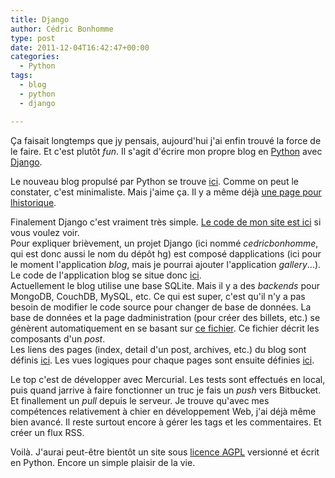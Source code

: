 ```yaml
---
title: Django
author: Cédric Bonhomme
type: post
date: 2011-12-04T16:42:47+00:00
categories:
  - Python
tags:
  - blog
  - python
  - django

---
```

Ça faisait longtemps que jy pensais, aujourd'hui j'ai enfin trouvé la force de le faire. Et c'est plutôt _fun_. Il s'agit d'écrire mon propre blog en [Python][1] avec [Django][2].

Le nouveau blog propulsé par Python se trouve [ici][3]. Comme on peut le constater, c'est minimaliste. Mais j'aime ça. Il y a même déjà [une page pour lhistorique][4].

Finalement Django c'est vraiment très simple. [Le code de mon site est ici][5] si vous voulez voir.  
Pour expliquer brièvement, un projet Django (ici nommé _cedricbonhomme_, qui est donc aussi le nom du dépôt hg) est composé dapplications (ici pour le moment l'application _blog_, mais je pourrai ajouter l'application _gallery_…). Le code de l'application blog se situe donc [ici][6].  
Actuellement le blog utilise une base SQLite. Mais il y a des _backends_ pour MongoDB, CouchDB, MySQL, etc. Ce qui est super, c'est qu'il n'y a pas besoin de modifier le code source pour changer de base de données. La base de données et la page dadministration (pour créer des billets, etc.) se génèrent automatiquement en se basant sur [ce fichier][7]. Ce fichier décrit les composants d'un _post_.  
Les liens des pages (index, detail d'un post, archives, etc.) du blog sont définis [ici][8]. Les vues logiques pour chaque pages sont ensuite définies [ici][9].

Le top c'est de développer avec Mercurial. Les tests sont effectués en local, puis quand jarrive à faire fonctionner un truc je fais un _push_ vers Bitbucket. Et finallement un _pull_ depuis le serveur. Je trouve qu'avec mes compétences relativement à chier en développement Web, j'ai déjà même bien avancé. Il reste surtout encore à gérer les tags et les commentaires. Et créer un flux RSS.

Voilà. J'aurai peut-être bientôt un site sous [licence AGPL][10] versionné et écrit en Python. Encore un simple plaisir de la vie.

 [1]: http://python.org/
 [2]: https://www.djangoproject.com/
 [3]: http://blog-django.cedricbonhomme.org/
 [4]: http://blog-django.cedricbonhomme.org/archives/
 [5]: https://bitbucket.org/cedricbonhomme/cedricbonhomme/src
 [6]: https://bitbucket.org/cedricbonhomme/cedricbonhomme/src/d9fdf6ea8b6b/blog
 [7]: https://bitbucket.org/cedricbonhomme/cedricbonhomme/src/d9fdf6ea8b6b/blog/models.py
 [8]: https://bitbucket.org/cedricbonhomme/cedricbonhomme/src/d9fdf6ea8b6b/urls.py
 [9]: https://bitbucket.org/cedricbonhomme/cedricbonhomme/src/d9fdf6ea8b6b/blog/views.py
 [10]: https://bitbucket.org/cedricbonhomme/cedricbonhomme/src/d9fdf6ea8b6b/COPYING
